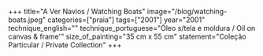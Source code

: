 +++
title="A Ver Navios / Watching Boats"
image="/blog/watching-boats.jpeg"
categories=["praia"]
tags=["2001"]
year="2001"
technique_english=""
technique_portuguese="Óleo s/tela e moldura / Oil on canvas & frame'"
size_of_painting="35 cm x 55 cm"
statement="Coleção Particular / Private Collection"
+++
